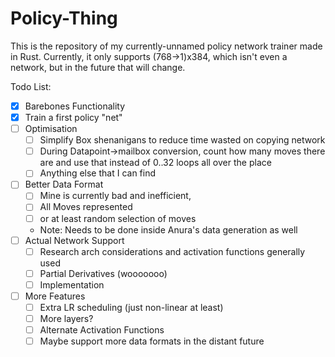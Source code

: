 # Policy-Thing

This is the repository of my currently-unnamed policy network trainer made in Rust. Currently, it only supports (768->1)x384, which isn't even a network, but in the future that will change.

Todo List:
- [x] Barebones Functionality
- [x] Train a first policy "net"
- [ ] Optimisation
    - [ ] Simplify Box<T> shenanigans to reduce time wasted on copying network
    - [ ] During Datapoint->mailbox conversion, count how many moves there are and use that instead of 0..32 loops all over the place
    - [ ] Anything else that I can find
- [ ] Better Data Format
    - [ ] Mine is currently bad and inefficient,
    - [ ] All Moves represented
    - [ ] or at least random selection of moves
    - Note: Needs to be done inside Anura's data generation as well
- [ ] Actual Network Support
    - [ ] Research arch considerations and activation functions generally used
    - [ ] Partial Derivatives (wooooooo)
    - [ ] Implementation
- [ ] More Features
    - [ ] Extra LR scheduling (just non-linear at least)
    - [ ] More layers?
    - [ ] Alternate Activation Functions
    - [ ] Maybe support more data formats in the distant future
